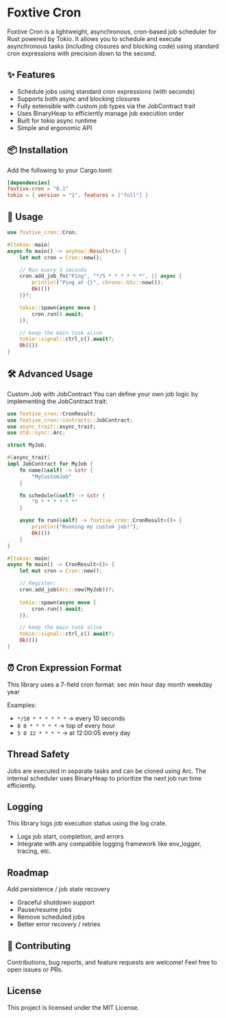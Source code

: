 # Foxtive Cron
Foxtive Cron is a lightweight, asynchronous, cron-based job scheduler for Rust powered by Tokio. 
It allows you to schedule and execute asynchronous tasks (including closures and blocking code) 
using standard cron expressions with precision down to the second.

## ✨ Features
- Schedule jobs using standard cron expressions (with seconds)
- Supports both async and blocking closures
- Fully extensible with custom job types via the JobContract trait
- Uses BinaryHeap to efficiently manage job execution order
- Built for tokio async runtime
- Simple and ergonomic API

## 📦 Installation
Add the following to your Cargo.toml:
```toml
[dependencies]
foxtive-cron = "0.1"
tokio = { version = "1", features = ["full"] }
```

## 🚀 Usage
```rust
use foxtive_cron::Cron;

#[tokio::main]
async fn main() -> anyhow::Result<()> {
    let mut cron = Cron::new();

    // Run every 5 seconds
    cron.add_job_fn("Ping", "*/5 * * * * * *", || async {
        println!("Ping at {}", chrono::Utc::now());
        Ok(())
    })?;

    tokio::spawn(async move {
        cron.run().await;
    });

    // keep the main task alive
    tokio::signal::ctrl_c().await?;
    Ok(())
}

```

## 🛠 Advanced Usage
Custom Job with JobContract
You can define your own job logic by implementing the JobContract trait:
```rust
use foxtive_cron::CronResult;
use foxtive_cron::contracts::JobContract;
use async_trait::async_trait;
use std::sync::Arc;

struct MyJob;

#[async_trait]
impl JobContract for MyJob {
    fn name(&self) -> &str {
        "MyCustomJob"
    }

    fn schedule(&self) -> &str {
        "0 * * * * * *"
    }

    async fn run(&self) -> foxtive_cron::CronResult<()> {
        println!("Running my custom job!");
        Ok(())
    }
}

#[tokio::main]
async fn main() -> CronResult<()> {
    let mut cron = Cron::new();

    // Register:
    cron.add_job(Arc::new(MyJob))?;
    
    tokio::spawn(async move {
        cron.run().await;
    });

    // keep the main task alive
    tokio::signal::ctrl_c().await?;
    Ok(())
}

```

## ⏰ Cron Expression Format
This library uses a 7-field cron format:
sec min hour day month weekday year

Examples:

- `*/10 * * * * * *` → every 10 seconds
- `0 0 * * * * *` → top of every hour
- `5 0 12 * * * *` → at 12:00:05 every day

## Thread Safety
Jobs are executed in separate tasks and can be cloned using Arc. 
The internal scheduler uses BinaryHeap to prioritize the next job run time efficiently.

## Logging
This library logs job execution status using the log crate.

- Logs job start, completion, and errors
- Integrate with any compatible logging framework like env_logger, tracing, etc.

## Roadmap
Add persistence / job state recovery

- Graceful shutdown support
- Pause/resume jobs
- Remove scheduled jobs
- Better error recovery / retries

## 🙌 Contributing
Contributions, bug reports, and feature requests are welcome! Feel free to open issues or PRs.

## License
This project is licensed under the MIT License.



